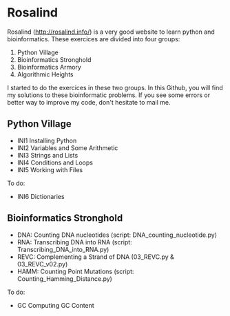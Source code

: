 # Rosalind

Rosalind (http://rosalind.info/) is a very good website to learn python and bioinformatics. These exercices are divided into four groups: 

1. Python Village
2. Bioinformatics Stronghold
3. Bioinformatics Armory
4. Algorithmic Heights

I started to do the exercices in these two groups. In this Github, you will find my solutions to these bioinformatic problems. If you see some errors or better way to improve my code, don't hesitate to mail me.

## Python Village
- INI1	Installing Python
- INI2	Variables and Some Arithmetic
- INI3	Strings and Lists
- INI4	Conditions and Loops
- INI5	Working with Files

To do:
- INI6	Dictionaries

## Bioinformatics Stronghold
- DNA: Counting DNA nucleotides (script: DNA_counting_nucleotide.py)
- RNA: Transcribing DNA into RNA (script: Transcribing_DNA_into_RNA.py)
- REVC: Complementing a Strand of DNA (03_REVC.py & 03_REVC_v02.py)
- HAMM: Counting Point Mutations (script: Counting_Hamming_Distance.py)

To do:
- GC  Computing GC Content